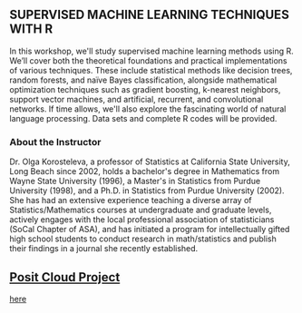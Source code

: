 ## SUPERVISED MACHINE LEARNING TECHNIQUES WITH R
In this workshop, we'll study supervised machine learning methods using R. We’ll cover both the theoretical foundations and practical implementations of various techniques. These include statistical methods like decision trees, random forests, and naïve Bayes classification, alongside mathematical optimization techniques such as gradient boosting, k-nearest neighbors, support vector machines, and artificial, recurrent, and convolutional networks. If time allows, we'll also explore the fascinating world of natural language processing. Data sets and complete R codes will be provided.

### About the Instructor
Dr. Olga Korosteleva, a professor of Statistics at California State University, Long Beach since 2002, holds a bachelor's degree in Mathematics from Wayne State University (1996), a Master's in Statistics from Purdue University (1998), and a Ph.D. in Statistics from Purdue University (2002). She has had an extensive experience teaching a diverse array of Statistics/Mathematics courses at undergraduate and graduate levels, actively engages with the local professional association of statisticians (SoCal Chapter of ASA), and has initiated a program for intellectually gifted high school students to conduct research in math/statistics and publish their findings in a journal she recently established.


## [Posit Cloud Project](https://posit.cloud/content/8253924) 
[here](https://posit.cloud/content/8253924)
